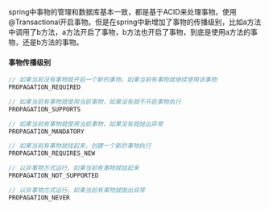 spring中事物的管理和数据库基本一致，都是基于ACID来处理事物。使用@Transactional开启事物。但是在spring中新增加了事物的传播级别，比如a方法中调用了b方法，a方法开启了事物，b方法也开启了事物，到底是使用a方法的事物，还是b方法的事物。

#### 事物传播级别

```java
// 如果当前没有事物就开启一个新的事物，如果当前有事物就继续使用该事物
PROPAGATION_REQUIRED

// 如果当前有事物就使用当前事物，如果没有就不开启事物执行
PROPAGATION_SUPPORTS

// 如果当前有事物就使用当前事物，如果没有就抛出异常
PROPAGATION_MANDATORY

// 如果当前有事物就挂起来，创建一个新的事物执行
PROPAGATION_REQUIRES_NEW

// 以非事物方式运行，如果当前有事物就挂起来
PROPAGATION_NOT_SUPPORTED

// 以非事物方式运行，如果当前有事物就抛出异常
PROPAGATION_NEVER

```


